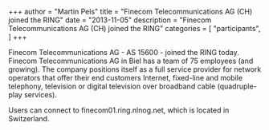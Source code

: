 +++
author = "Martin Pels"
title = "Finecom Telecommunications AG (CH) joined the RING"
date = "2013-11-05"
description = "Finecom Telecommunications AG (CH) joined the RING"
categories = [
    "participants",
]
+++

Finecom Telecommunications AG - AS 15600 - joined the RING today. Finecom Telecommunications AG in Biel has a team of 75 employees (and growing). The company positions itself as a full service provider for network operators that offer their end customers Internet, fixed-line and mobile telephony, television or digital television over broadband cable (quadruple-play services).

Users can connect to finecom01.ring.nlnog.net, which is located in Switzerland.


